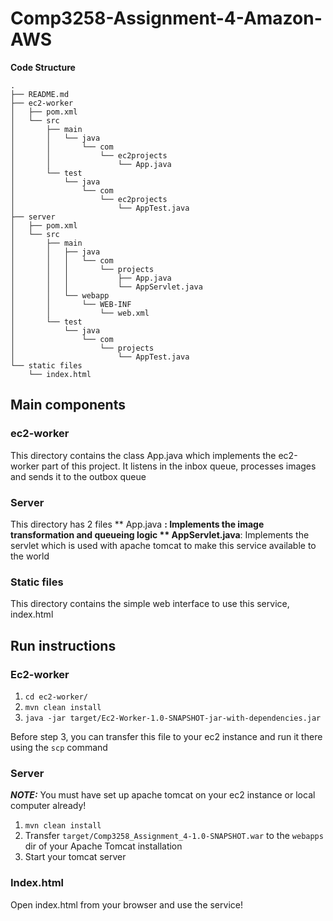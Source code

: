 # Comp3258-Assignment-4-Amazon-AWS

**Code Structure**
```tree
.
├── README.md
├── ec2-worker
│   ├── pom.xml
│   └── src
│       ├── main
│       │   └── java
│       │       └── com
│       │           └── ec2projects
│       │               └── App.java
│       └── test
│           └── java
│               └── com
│                   └── ec2projects
│                       └── AppTest.java
├── server
│   ├── pom.xml
│   └── src
│       ├── main
│       │   ├── java
│       │   │   └── com
│       │   │       └── projects
│       │   │           ├── App.java
│       │   │           └── AppServlet.java
│       │   └── webapp
│       │       └── WEB-INF
│       │           └── web.xml
│       └── test
│           └── java
│               └── com
│                   └── projects
│                       └── AppTest.java
└── static files
    └── index.html
```

## Main components

### ec2-worker

This directory contains the class App.java which implements the ec2-worker part of this project. It listens in the inbox queue, processes images and sends it to the outbox queue

### Server

This directory has 2 files
** App.java **: Implements the image transformation and queueing logic
** AppServlet.java**: Implements the servlet which is used with apache tomcat to make this service available to the world

### Static files

This directory contains the simple web interface to use this service, index.html

## Run instructions

### Ec2-worker

1. `cd ec2-worker/`
2. `mvn clean install`
3. `java -jar target/Ec2-Worker-1.0-SNAPSHOT-jar-with-dependencies.jar`

Before step 3, you can transfer this file to your ec2 instance and run it there using the `scp` command

### Server

**_NOTE:_** You must have set up apache tomcat on your ec2 instance or local computer already!

1. `mvn clean install`
2. Transfer `target/Comp3258_Assignment_4-1.0-SNAPSHOT.war` to the `webapps` dir of your Apache Tomcat installation
3. Start your tomcat server


### Index.html

Open index.html from your browser and use the service!
